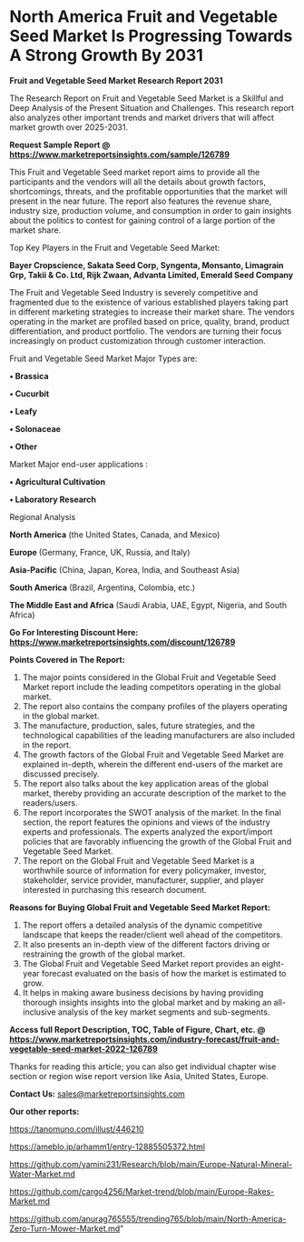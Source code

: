 # North America Fruit and Vegetable Seed Market Is Progressing Towards A Strong Growth By 2031

<strong>Fruit and Vegetable Seed Market Research Report 2031</strong>

The Research Report on Fruit and Vegetable Seed Market is a Skillful and Deep Analysis of the Present Situation and Challenges. This research report also analyzes other important trends and market drivers that will affect market growth over 2025-2031.

<strong>Request Sample Report @ <a href=https://www.marketreportsinsights.com/sample/126789>https://www.marketreportsinsights.com/sample/126789</a></strong>

This Fruit and Vegetable Seed market report aims to provide all the participants and the vendors will all the details about growth factors, shortcomings, threats, and the profitable opportunities that the market will present in the near future. The report also features the revenue share, industry size, production volume, and consumption in order to gain insights about the politics to contest for gaining control of a large portion of the market share.

Top Key Players in the Fruit and Vegetable Seed Market:

<strong>Bayer Cropscience, Sakata Seed Corp, Syngenta, Monsanto, Limagrain Grp, Takii & Co. Ltd, Rijk Zwaan, Advanta Limited, Emerald Seed Company</strong>

The Fruit and Vegetable Seed Industry is severely competitive and fragmented due to the existence of various established players taking part in different marketing strategies to increase their market share. The vendors operating in the market are profiled based on price, quality, brand, product differentiation, and product portfolio. The vendors are turning their focus increasingly on product customization through customer interaction.

Fruit and Vegetable Seed Market Major Types are:

<strong>• Brassica

• Cucurbit

• Leafy

• Solonaceae

• Other</strong>

Market Major end-user applications :

<strong>• Agricultural Cultivation

• Laboratory Research</strong>

Regional Analysis

</u><strong><b>North America</b></strong> (the United States, Canada, and Mexico)

<strong><b>Europe </b></strong>(Germany, France, UK, Russia, and Italy)

<strong><b>Asia-Pacific</b></strong> (China, Japan, Korea, India, and Southeast Asia)

<strong><b>South America</b></strong> (Brazil, Argentina, Colombia, etc.)

<strong><b>The Middle East and Africa</b></strong> (Saudi Arabia, UAE, Egypt, Nigeria, and South Africa)

<strong>Go For Interesting Discount Here: <a href=https://www.marketreportsinsights.com/discount/126789>https://www.marketreportsinsights.com/discount/126789</a></strong>

<strong>Points Covered in The Report:</strong>
<ol>
  <li>The major points considered in the Global Fruit and Vegetable Seed Market report include the leading competitors operating in the global market.</li>
  <li>The report also contains the company profiles of the players operating in the global market.</li>
  <li>The manufacture, production, sales, future strategies, and the technological capabilities of the leading manufacturers are also included in the report.</li>
  <li>The growth factors of the Global Fruit and Vegetable Seed Market are explained in-depth, wherein the different end-users of the market are discussed precisely.</li>
  <li>The report also talks about the key application areas of the global market, thereby providing an accurate description of the market to the readers/users.</li>
  <li>The report incorporates the SWOT analysis of the market. In the final section, the report features the opinions and views of the industry experts and professionals. The experts analyzed the export/import policies that are favorably influencing the growth of the Global Fruit and Vegetable Seed Market.</li>
  <li>The report on the Global Fruit and Vegetable Seed Market is a worthwhile source of information for every policymaker, investor, stakeholder, service provider, manufacturer, supplier, and player interested in purchasing this research document.</li>
</ol>
<strong>Reasons for Buying Global Fruit and Vegetable Seed Market Report:</strong>

<ol>
  <li>The report offers a detailed analysis of the dynamic competitive landscape that keeps the reader/client well ahead of the competitors.</li>
  <li>It also presents an in-depth view of the different factors driving or restraining the growth of the global market.</li>
  <li>The Global Fruit and Vegetable Seed Market report provides an eight-year forecast evaluated on the basis of how the market is estimated to grow.</li>
  <li>It helps in making aware business decisions by having providing thorough insights insights into the global market and by making an all-inclusive analysis of the key market segments and sub-segments.</li>
</ol>
<strong>Access full Report Description, TOC, Table of Figure, Chart, etc. @ <a href=https://www.marketreportsinsights.com/industry-forecast/fruit-and-vegetable-seed-market-2022-126789>https://www.marketreportsinsights.com/industry-forecast/fruit-and-vegetable-seed-market-2022-126789</a></strong>


Thanks for reading this article; you can also get individual chapter wise section or region wise report version like Asia, United States, Europe.

<strong>Contact Us:</strong>
sales@marketreportsinsights.com

<strong>Our other reports:</strong>

<a href=https://tanomuno.com/illust/446210>https://tanomuno.com/illust/446210</a>

<a href=https://ameblo.jp/arhamm1/entry-12885505372.html>https://ameblo.jp/arhamm1/entry-12885505372.html</a>

<a href=https://github.com/yamini231/Research/blob/main/Europe-Natural-Mineral-Water-Market.md>https://github.com/yamini231/Research/blob/main/Europe-Natural-Mineral-Water-Market.md</a>

<a href=https://github.com/cargo4256/Market-trend/blob/main/Europe-Rakes-Market.md>https://github.com/cargo4256/Market-trend/blob/main/Europe-Rakes-Market.md</a>

<a href=https://github.com/anurag765555/trending765/blob/main/North-America-Zero-Turn-Mower-Market.md>https://github.com/anurag765555/trending765/blob/main/North-America-Zero-Turn-Mower-Market.md</a>"
